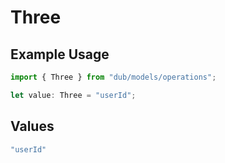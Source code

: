 # Three

## Example Usage

```typescript
import { Three } from "dub/models/operations";

let value: Three = "userId";
```

## Values

```typescript
"userId"
```